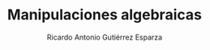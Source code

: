 ---
title: "Manipulaciones algebraicas"
year: 2020
thumbnail: "assets/img/Logo-ommags.png"
topic: "Álgebra"
file: "assets/pdf/Material/Manipulaciones-algebraicas.pdf"
author: "Ricardo Antonio Gutiérrez Esparza"
level: "Intermedio"
alttext: "Hay que saber jugar, expresivamente, con expresiones."
---
